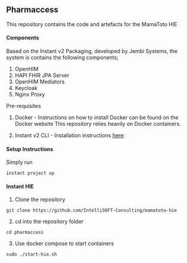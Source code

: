 ## Pharmaccess

This repository contains the code and artefacts for the MamaToto HIE

#### Components

Based on the Instant v2 Packaging, developed by Jembi Systems, the system is contains the following components;

1. OpenHIM
2. HAPI FHIR JPA Server
3. OpenHIM Mediators
4. Keycloak
5. Nginx Proxy


Pre-requisites

1. Docker - Instructions on how to install Docker can be found on the Docker website
            This repository relies heavily on Docker containers.

2. Instant v2 CLI - Installation instructions [here](https://jembi.gitbook.io/instant-v2/getting-started/quick-start): 

#### Setup Instructions

Simply run

`instant project up`

#### Instant HIE

1. Clone the repository

```git clone https://github.com/IntelliSOFT-Consulting/mamatoto-hie```

2. cd into the repository folder

```cd pharmaccess```


3. Use docker compose to start containers

```sudo ./start-hie.sh```


